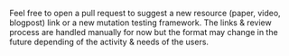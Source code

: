 Feel free to open a pull request to suggest a new resource (paper, video, blogpost) link or a new mutation testing framework. The links & review process are handled manually for now but the format may change in the future depending of the activity & needs of the users.
